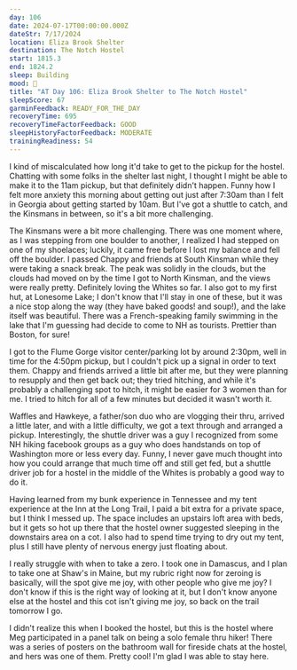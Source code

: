 ```yaml
---
day: 106
date: 2024-07-17T00:00:00.000Z
dateStr: 7/17/2024
location: Eliza Brook Shelter
destination: The Notch Hostel
start: 1815.3
end: 1824.2
sleep: Building
mood: 🙂
title: "AT Day 106: Eliza Brook Shelter to The Notch Hostel"
sleepScore: 67
garminFeedback: READY_FOR_THE_DAY
recoveryTime: 695
recoveryTimeFactorFeedback: GOOD
sleepHistoryFactorFeedback: MODERATE
trainingReadiness: 54
---
```

I kind of miscalculated how long it'd take to get to the pickup for the hostel. Chatting with some folks in the shelter last night, I  thought I might be able to make it to the 11am pickup, but that definitely didn't happen. Funny how I felt more anxiety this morning about getting out just after 7:30am than I felt in Georgia about getting started by 10am. But I've got a shuttle to catch, and the Kinsmans in between, so it's a bit more challenging.

The Kinsmans were a bit more challenging. There was one moment where, as I was stepping from one boulder to another, I realized I had stepped on one of my shoelaces; luckily, it came free before I lost my balance and fell off the boulder. I passed Chappy and friends at South Kinsman while they were taking a snack break. The peak was solidly in the clouds, but the clouds had moved on by the time I got to North Kinsman, and the views were really pretty. Definitely loving the Whites so far. I also got to my first hut, at Lonesome Lake; I don't know that I'll stay in one of these, but it was a nice stop along the way (they have baked goods! and soup!), and the lake itself was beautiful. There was a French-speaking family swimming in the lake that I'm guessing had decide to come to NH as tourists. Prettier than Boston, for sure!

I got to the Flume Gorge visitor center/parking lot by around 2:30pm, well in time for the 4:50pm pickup, but I couldn't pick up a signal in order to text them. Chappy and friends arrived a little bit after me, but they were planning to resupply and then get back out; they tried hitching, and while it's probably a challenging spot to hitch, it might be easier for 3 women than for me. I tried to hitch for all of a few minutes but decided it wasn't worth it.

Waffles and Hawkeye, a father/son duo who are vlogging their thru, arrived a little later, and with a little difficulty, we got a text through and arranged a pickup. Interestingly, the shuttle driver was a guy I recognized from some NH hiking facebook groups as a guy who does handstands on top of Washington more or less every day. Funny, I never gave much thought into how you could arrange that much time off and still get fed, but a shuttle driver job for a hostel in the middle of the Whites is probably a good way to do it.

Having learned from my bunk experience in Tennessee and my tent experience at the Inn at the Long Trail, I paid a bit extra for a private space, but I think I messed up. The space includes an upstairs loft area with beds, but it gets so hot up there that the hostel owner suggested sleeping in the downstairs area on a cot. I also had to spend time trying to dry out my tent, plus I still have plenty of nervous energy just floating about.

I really struggle with when to take a zero. I took one in Damascus, and I plan to take one at Shaw's in Maine, but my rubric right now for zeroing is basically, will the spot give me joy, with other people who give me joy? I don't know if this is the right way of looking at it, but I don't know anyone else at the hostel and this cot isn't giving me joy, so back on the trail tomorrow I go.

I didn't realize this when I booked the hostel, but this is the hostel where Meg participated in a panel talk on being a solo female thru hiker! There was a series of posters on the bathroom wall for fireside chats at the hostel, and hers was one of them. Pretty cool! I'm glad I was able to stay here.
